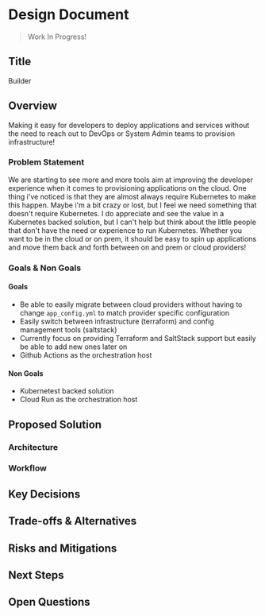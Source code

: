 # Design Document

> Work In Progress!

## Title

Builder

## Overview

Making it easy for developers to deploy applications and services without the need to reach out to DevOps or System Admin teams to provision infrastructure!

### Problem Statement

We are starting to see more and more tools aim at improving the developer experience when it comes to provisioning applications on the cloud. One thing i've noticed is that they are almost always require Kubernetes to make this happen. Maybe i'm a bit crazy or lost, but I feel we need something that doesn't require Kubernetes. I do appreciate and see the value in a Kubernetes backed solution, but I can't help but think about the little people that don't have the need or experience to run Kubernetes. Whether you want to be in the cloud or on prem, it should be easy to spin up applications and move them back and forth between on and prem or cloud providers!

### Goals & Non Goals

#### Goals

- Be able to easily migrate between cloud providers without having to change `app_config.yml` to match provider specific configuration
- Easily switch between infrastructure (terraform) and config management tools (saltstack)
- Currently focus on providing Terraform and SaltStack support but easily be able to add new ones later on
- Github Actions as the orchestration host

#### Non Goals

- Kubernetest backed solution
- Cloud Run as the orchestration host

## Proposed Solution

### Architecture

### Workflow

## Key Decisions

## Trade-offs & Alternatives

## Risks and Mitigations

## Next Steps

## Open Questions
